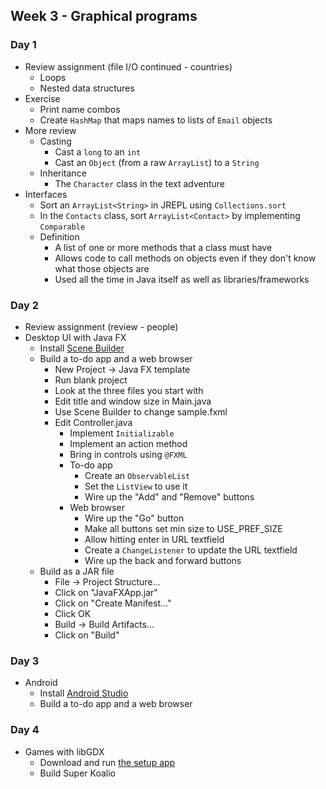 ## Week 3 - Graphical programs

### Day 1

* Review assignment (file I/O continued - countries)
  * Loops
  * Nested data structures
* Exercise
  * Print name combos
  * Create `HashMap` that maps names to lists of `Email` objects
* More review
  * Casting
    * Cast a `long` to an `int`
    * Cast an `Object` (from a raw `ArrayList`) to a `String`
  * Inheritance
    * The `Character` class in the text adventure
* Interfaces
  * Sort an `ArrayList<String>` in JREPL using `Collections.sort`
  * In the `Contacts` class, sort `ArrayList<Contact>` by implementing `Comparable`
  * Definition
    * A list of one or more methods that a class must have
    * Allows code to call methods on objects even if they don't know what those objects are
    * Used all the time in Java itself as well as libraries/frameworks

### Day 2

* Review assignment (review - people)
* Desktop UI with Java FX
  * Install [Scene Builder](http://www.oracle.com/technetwork/java/javase/downloads/javafxscenebuilder-1x-archive-2199384.html)
  * Build a to-do app and a web browser
    * New Project -> Java FX template
    * Run blank project
    * Look at the three files you start with
    * Edit title and window size in Main.java
    * Use Scene Builder to change sample.fxml
    * Edit Controller.java
      * Implement `Initializable`
      * Implement an action method
      * Bring in controls using `@FXML`
      * To-do app
        * Create an `ObservableList`
        * Set the `ListView` to use it
        * Wire up the "Add" and "Remove" buttons
      * Web browser
        * Wire up the "Go" button
        * Make all buttons set min size to USE_PREF_SIZE
        * Allow hitting enter in URL textfield
        * Create a `ChangeListener` to update the URL textfield
        * Wire up the back and forward buttons
  * Build as a JAR file
    * File -> Project Structure...
    * Click on "JavaFXApp.jar"
    * Click on "Create Manifest..."
    * Click OK
    * Build -> Build Artifacts...
    * Click on "Build"

### Day 3

* Android
  * Install [Android Studio](https://developer.android.com/sdk/index.html)
  * Build a to-do app and a web browser

### Day 4

* Games with libGDX
  * Download and run [the setup app](https://libgdx.badlogicgames.com/download.html)
  * Build Super Koalio
